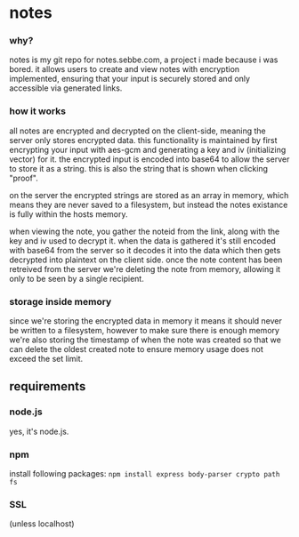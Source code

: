 # notes

### why?
notes is my git repo for notes.sebbe.com, a project i made because i was bored.
it allows users to create and view notes with encryption implemented, ensuring that your input is securely stored and only accessible via generated links.

### how it works
all notes are encrypted and decrypted on the client-side, meaning the server only stores encrypted data.
this functionality is maintained by first encrypting your input with aes-gcm and generating a key and iv (initializing vector) for it.
the encrypted input is encoded into base64 to allow the server to store it as a string. this is also the string that is shown when clicking "proof".

on the server the encrypted strings are stored as an array in memory, which means they are never saved to a filesystem, but instead the notes existance is fully within the hosts memory.

when viewing the note, you gather the noteid from the link, along with the key and iv used to decrypt it.
when the data is gathered it's still encoded with base64 from the server so it decodes it into the data which then gets decrypted into plaintext on the client side.
once the note content has been retreived from the server we're deleting the note from memory, allowing it only to be seen by a single recipient.

### storage inside memory
since we're storing the encrypted data in memory it means it should never be written to a filesystem, however to make sure there is enough memory we're also storing the timestamp of when the note was created so that we can delete the oldest created note to ensure memory usage does not exceed the set limit.

## requirements
### node.js
yes, it's node.js.

### npm
install following packages:
```npm install express body-parser crypto path fs```

### SSL
(unless localhost)



